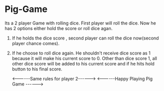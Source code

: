 # Pig-Game
Its a 2 player Game with rolling dice. 
First player will roll the dice. Now he has 2 options either hold the score or roll dice agan.
1. If he holds the dice score , second player can roll the dice now(second player chance comes).
2. If he choose to roll dice again. He shouldn't receive dice score as 1 because it will make his
   current score to 0.
   Other than dice score 1, all other dice score will be added to his current score and if he hits
   hold button to his final score.
   
   <------Same rules for player 2------>
   <------Happy Playing Pig Game ------>
